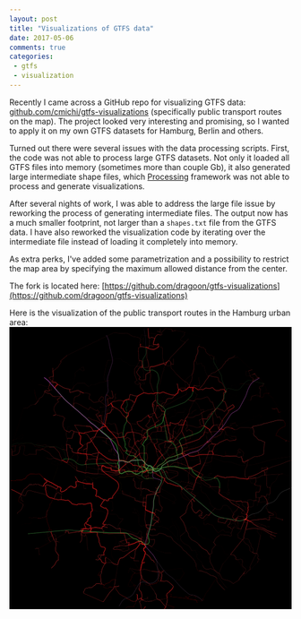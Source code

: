 ```yaml
---
layout: post
title: "Visualizations of GTFS data"
date: 2017-05-06
comments: true
categories:
 - gtfs
 - visualization
---
```


Recently I came across a GitHub repo for visualizing GTFS data: [github.com/cmichi/gtfs-visualizations](https://github.com/cmichi/gtfs-visualizations)
(specifically public transport routes on the map).
The project looked very interesting and promising, so I wanted to apply it on my own GTFS datasets for Hamburg, Berlin and others.

Turned out there were several issues with the data processing scripts.
First, the code was not able to process large GTFS datasets.
Not only it loaded all GTFS files into memory (sometimes more than couple Gb), it also generated large intermediate shape files,
which [Processing](https://processing.org/) framework was not able to process and generate visualizations.

After several nights of work, I was able to address the large file issue by reworking the process of generating intermediate files.
The output now has a much smaller footprint, not larger than a ``shapes.txt`` file from the GTFS data.
I have also reworked the visualization code by iterating over the intermediate file instead of loading it completely into memory.

As extra perks, I've added some parametrization and a possibility to restrict the map area by specifying the maximum allowed distance from the center.

The fork is located here:
[https://github.com/dragoon/gtfs-visualizations](https://github.com/dragoon/gtfs-visualizations)

Here is the visualization of the public transport routes in the Hamburg urban area:
<img alt="Hamburg" src="/images/blog/2017-05-06-gtfs-visualizations/HVV.png" />


